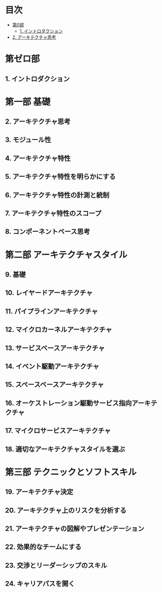 <!-- omit in toc -->
# 目次


- [第0部](#第0部)
  - [1. イントロダクション](#1-イントロダクション)
- [2. アーキテクチャ思考](#2-アーキテクチャ思考)

# 第ゼロ部 
## 1. イントロダクション

# 第一部 基礎
## 2. アーキテクチャ思考
## 3. モジュール性
## 4. アーキテクチャ特性
## 5. アーキテクチャ特性を明らかにする
## 6. アーキテクチャ特性の計測と統制
## 7. アーキテクチャ特性のスコープ
## 8. コンポーネントベース思考

# 第二部 アーキテクチャスタイル
## 9. 基礎
## 10. レイヤードアーキテクチャ
## 11. パイプラインアーキテクチャ
## 12. マイクロカーネルアーキテクチャ
## 13. サービスベースアーキテクチャ
## 14. イベント駆動アーキテクチャ
## 15. スペースベースアーキテクチャ
## 16. オーケストレーション駆動サービス指向アーキテクチャ
## 17. マイクロサービスアーキテクチャ
## 18. 適切なアーキテクチャスタイルを選ぶ

# 第三部 テクニックとソフトスキル
## 19. アーキテクチャ決定
## 20. アーキテクチャ上のリスクを分析する
## 21. アーキテクチャの図解やプレゼンテーション
## 22. 効果的なチームにする
## 23. 交渉とリーダーシップのスキル
## 24. キャリアパスを開く
